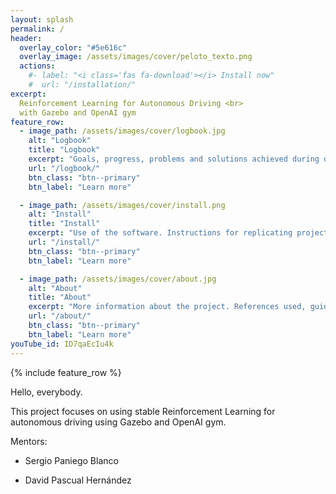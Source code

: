 ```yaml
---
layout: splash
permalink: /
header:
  overlay_color: "#5e616c"
  overlay_image: /assets/images/cover/peloto_texto.png
  actions:
    #- label: "<i class='fas fa-download'></i> Install now"
    #  url: "/installation/"
excerpt: 
  Reinforcement Learning for Autonomous Driving <br>
  with Gazebo and OpenAI gym
feature_row:
  - image_path: /assets/images/cover/logbook.jpg
    alt: "Logbook"
    title: "Logbook"
    excerpt: "Goals, progress, problems and solutions achieved during development"
    url: "/logbook/"
    btn_class: "btn--primary"
    btn_label: "Learn more"

  - image_path: /assets/images/cover/install.png
    alt: "Install"
    title: "Install"
    excerpt: "Use of the software. Instructions for replicating project content."
    url: "/install/"
    btn_class: "btn--primary"
    btn_label: "Learn more"

  - image_path: /assets/images/cover/about.jpg
    alt: "About"
    title: "About"
    excerpt: "More information about the project. References used, guides, articles, etc."
    url: "/about/"
    btn_class: "btn--primary"
    btn_label: "Learn more"   
youTube_id: ID7qaEcIu4k
---
```


{% include feature_row %}

Hello, everybody.

This project focuses on using stable Reinforcement Learning for autonomous driving using Gazebo and OpenAI gym.

Mentors:

* Sergio Paniego Blanco

* David Pascual Hernández